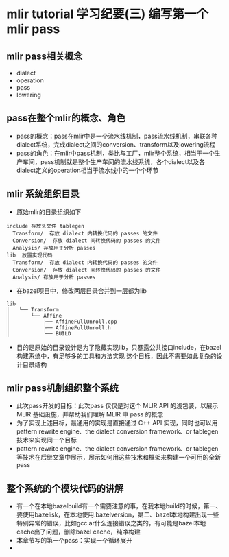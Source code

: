 # mlir tutorial 学习纪要(三) 编写第一个mlir pass

## mlir pass相关概念
- dialect
- operation
- pass
- lowering

## pass在整个mlir的概念、角色
- pass的概念：pass在mlir中是一个流水线机制，pass流水线机制，串联各种dialect系统，完成dialect之间的conversion、transform以及lowering流程
- pass的角色：在mlir中pass机制，类比与工厂，mlir整个系统，相当于一个生产车间，pass机制就是整个生产车间的流水线系统，各个dialect以及各dialect定义的operation相当于流水线中的一个个环节

## mlir 系统组织目录
- 原始mlir的目录组织如下
```
include 存放头文件 tablegen
  Transform/  存放 dialect 内转换代码的 passes 的文件
  Conversion/  存放 dialect 间转换代码的 passes 的文件
  Analysis/ 存放用于分析 passes
lib  放置实现代码
  Transform/  存放 dialect 内转换代码的 passes 的文件
  Conversion/  存放 dialect 间转换代码的 passes 的文件
  Analysis/ 存放用于分析 passes
```
- 在bazel项目中，修改两层目录合并到一层都为lib
```
lib
│   └── Transform
│       └── Affine
│           ├── AffineFullUnroll.cpp
│           ├── AffineFullUnroll.h
│           └── BUILD
```
- 目的是原始的目录设计是为了隐藏实现lib，只暴露公共接口include，在bazel构建系统中，有足够多的工具和方法实现  这个目标，因此不需要如此复杂的设计目录结构
## mlir pass机制组织整个系统
- 此次pass开发的目标：此次pass 仅仅是对这个 MLIR API 的浅包装，以展示 MLIR 基础设施，并帮助我们理解 MLIR 中 pass 的概念
- 为了实现上述目标，最通用的实现是直接通过 C++ API 实现，同时也可以用pattern rewrite engine、the dialect conversion framework、or tablegen 技术来实现同一个目标
- pattern rewrite engine、the dialect conversion framework、or tablegen等技术在后继文章中展示，展示如何用这些技术和框架来构建一个可用的全新pass
## 整个系统的个模块代码的讲解
- 有一个在本地bazelbuild有一个需要注意的事，在我本地build的时候，第一、要使用bazelisk，在本地使用.bazelversion，第二、bazel本地构建出现一些特别异常的错误，比如gcc ar什么连接错误之类的，有可能是bazel本地cache出了问题，删除bazel cache，纯净构建
- 本章节写的第一个pass：实现一个循环展开
- 
